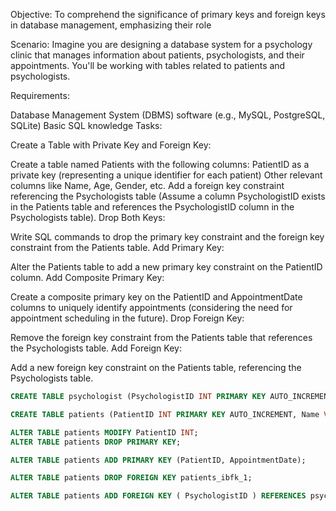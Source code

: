 Objective: To comprehend the significance of primary keys and foreign keys in database management, emphasizing their role

Scenario:
Imagine you are designing a database system for a psychology clinic that manages information about patients, psychologists, and their appointments. You'll be working with tables related to patients and psychologists.

Requirements:

Database Management System (DBMS) software (e.g., MySQL, PostgreSQL, SQLite)
Basic SQL knowledge
Tasks:

Create a Table with Private Key and Foreign Key:

Create a table named Patients with the following columns:
PatientID as a private key (representing a unique identifier for each patient)
Other relevant columns like Name, Age, Gender, etc.
Add a foreign key constraint referencing the Psychologists table (Assume a column PsychologistID exists in the Patients table and references the PsychologistID column in the Psychologists table).
Drop Both Keys:

Write SQL commands to drop the primary key constraint and the foreign key constraint from the Patients table.
Add Primary Key:

Alter the Patients table to add a new primary key constraint on the PatientID column.
Add Composite Primary Key:

Create a composite primary key on the PatientID and AppointmentDate columns to uniquely identify appointments (considering the need for appointment scheduling in the future).
Drop Foreign Key:

Remove the foreign key constraint from the Patients table that references the Psychologists table.
Add Foreign Key:

Add a new foreign key constraint on the Patients table, referencing the Psychologists table.

```SQL
CREATE TABLE psychologist (PsychologistID INT PRIMARY KEY AUTO_INCREMENT, PsychologistName VARCHAR(255));

CREATE TABLE patients (PatientID INT PRIMARY KEY AUTO_INCREMENT, Name VARCHAR(100) NOT NULL, Age INT NOT NULL, Gender VARCHAR(25) NOT NULL, AppointmentDate DATE, PsychologistID INT, FOREIGN KEY(PsychologistID) REFERENCES Psychologist(PsychologistID)  );

ALTER TABLE patients MODIFY PatientID INT;
ALTER TABLE patients DROP PRIMARY KEY;

ALTER TABLE patients ADD PRIMARY KEY (PatientID, AppointmentDate);

ALTER TABLE patients DROP FOREIGN KEY patients_ibfk_1;

ALTER TABLE patients ADD FOREIGN KEY ( PsychologistID ) REFERENCES psychologist ( PsychologistID );
```
